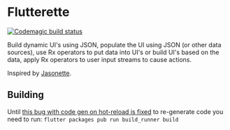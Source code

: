 # Flutterette

[![Codemagic build status](https://api.codemagic.io/apps/5e4b829a542055d96d6eb133/5e4b829a542055d96d6eb132/status_badge.svg)](https://codemagic.io/apps/5e4b829a542055d96d6eb133/5e4b829a542055d96d6eb132/latest_build)

Build dynamic UI's using JSON, populate the UI using JSON (or other data sources), use Rx operators to put data into UI's or build UI's based on the data, apply Rx operators to user input streams to cause actions.

Inspired by [Jasonette](https://jasonette.com).

## Building

Until [this bug with code gen on hot-reload is fixed](https://github.com/dart-lang/build/issues/1132) to re-generate code you need to run:
`flutter packages pub run build_runner build`
